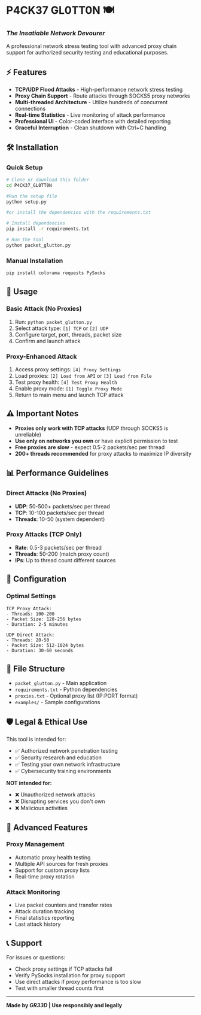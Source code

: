 # P4CK37 GL0TT0N 🍽️
### *The Insatiable Network Devourer*

A professional network stress testing tool with advanced proxy chain support for authorized security testing and educational purposes.

## ⚡ Features

- **TCP/UDP Flood Attacks** - High-performance network stress testing
- **Proxy Chain Support** - Route attacks through SOCKS5 proxy networks
- **Multi-threaded Architecture** - Utilize hundreds of concurrent connections
- **Real-time Statistics** - Live monitoring of attack performance
- **Professional UI** - Color-coded interface with detailed reporting
- **Graceful Interruption** - Clean shutdown with Ctrl+C handling

## 🛠️ Installation

### Quick Setup
```bash
# Clone or download this folder
cd P4CK37_GL0TT0N

#Run the setup file
python setup.py

#or install the dependencies with the requirements.txt

# Install dependencies
pip install -r requirements.txt

# Run the tool
python packet_glutton.py
```

### Manual Installation
```bash
pip install colorama requests PySocks
```

## 🎯 Usage

### Basic Attack (No Proxies)
1. Run: `python packet_glutton.py`
2. Select attack type: `[1] TCP` or `[2] UDP`
3. Configure target, port, threads, packet size
4. Confirm and launch attack

### Proxy-Enhanced Attack
1. Access proxy settings: `[4] Proxy Settings`
2. Load proxies: `[2] Load from API` or `[3] Load from File`
3. Test proxy health: `[4] Test Proxy Health`
4. Enable proxy mode: `[1] Toggle Proxy Mode`
5. Return to main menu and launch TCP attack

## ⚠️ Important Notes

- **Proxies only work with TCP attacks** (UDP through SOCKS5 is unreliable)
- **Use only on networks you own** or have explicit permission to test
- **Free proxies are slow** - expect 0.5-2 packets/sec per thread
- **200+ threads recommended** for proxy attacks to maximize IP diversity

## 📊 Performance Guidelines

### Direct Attacks (No Proxies)
- **UDP**: 50-500+ packets/sec per thread
- **TCP**: 10-100 packets/sec per thread
- **Threads**: 10-50 (system dependent)

### Proxy Attacks (TCP Only)
- **Rate**: 0.5-3 packets/sec per thread
- **Threads**: 50-200 (match proxy count)
- **IPs**: Up to thread count different sources

## 🔧 Configuration

### Optimal Settings
```
TCP Proxy Attack:
- Threads: 100-200
- Packet Size: 128-256 bytes
- Duration: 2-5 minutes

UDP Direct Attack:
- Threads: 20-50
- Packet Size: 512-1024 bytes
- Duration: 30-60 seconds
```

## 📁 File Structure

- `packet_glutton.py` - Main application
- `requirements.txt` - Python dependencies
- `proxies.txt` - Optional proxy list (IP:PORT format)
- `examples/` - Sample configurations

## 🛡️ Legal & Ethical Use

This tool is intended for:
- ✅ Authorized network penetration testing
- ✅ Security research and education
- ✅ Testing your own network infrastructure
- ✅ Cybersecurity training environments

**NOT intended for:**
- ❌ Unauthorized network attacks
- ❌ Disrupting services you don't own
- ❌ Malicious activities

## 🚀 Advanced Features

### Proxy Management
- Automatic proxy health testing
- Multiple API sources for fresh proxies
- Support for custom proxy lists
- Real-time proxy rotation

### Attack Monitoring
- Live packet counters and transfer rates
- Attack duration tracking
- Final statistics reporting
- Last attack history

## 📞 Support

For issues or questions:
- Check proxy settings if TCP attacks fail
- Verify PySocks installation for proxy support
- Use direct attacks if proxy performance is too slow
- Test with smaller thread counts first

---

**Made by _GR33D_ | Use responsibly and legally**